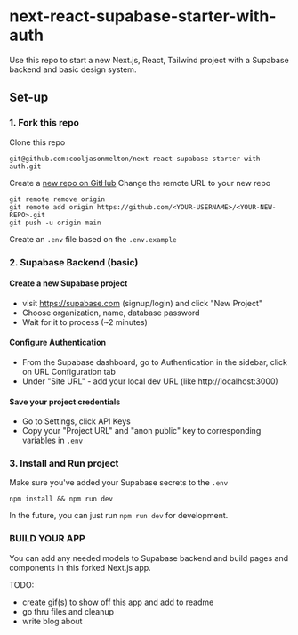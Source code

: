 # next-react-supabase-starter-with-auth

Use this repo to start a new Next.js, React, Tailwind project with a Supabase backend and basic design system.

## Set-up

### 1. Fork this repo

Clone this repo

```
git@github.com:cooljasonmelton/next-react-supabase-starter-with-auth.git
```

Create a [new repo on GitHub](https://github.com/new)
Change the remote URL to your new repo

```
git remote remove origin
git remote add origin https://github.com/<YOUR-USERNAME>/<YOUR-NEW-REPO>.git
git push -u origin main
```

Create an `.env` file based on the `.env.example`

### 2. Supabase Backend (basic)

#### Create a new Supabase project

- visit https://supabase.com (signup/login) and click "New Project"
- Choose organization, name, database password
- Wait for it to process (~2 minutes)

#### Configure Authentication

- From the Supabase dashboard, go to Authentication in the sidebar, click on URL Configuration tab
- Under "Site URL" - add your local dev URL (like http://localhost:3000)

#### Save your project credentials

- Go to Settings, click API Keys
- Copy your "Project URL" and "anon public" key to corresponding variables in `.env`

### 3. Install and Run project

Make sure you've added your Supabase secrets to the `.env`

```
npm install && npm run dev
```

In the future, you can just run `npm run dev` for development.

### BUILD YOUR APP

You can add any needed models to Supabase backend and build pages and components in this forked Next.js app.

TODO:

- create gif(s) to show off this app and add to readme
- go thru files and cleanup
- write blog about
